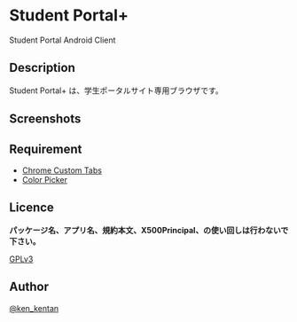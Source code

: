 # Student Portal+
Student Portal Android Client

## Description
Student Portal+ は、学生ポータルサイト専用ブラウザです。

<!--**[Install on Google Play](https://play.google.com/store/apps/details?id=jp.kentan.student_portal_plus)** -->

## Screenshots

## Requirement
- [Chrome Custom Tabs](https://developer.chrome.com/multidevice/android/customtabs)
- [Color Picker](http://www.materialdoc.com/color-picker/)

## Licence
**パッケージ名、アプリ名、規約本文、X500Principal、の使い回しは行わないで下さい。**

[GPLv3](https://github.com/ken-kentan/student-portal-plus/blob/master/LICENSE)

## Author

[@ken_kentan](https://twitter.com/ken_kentan)